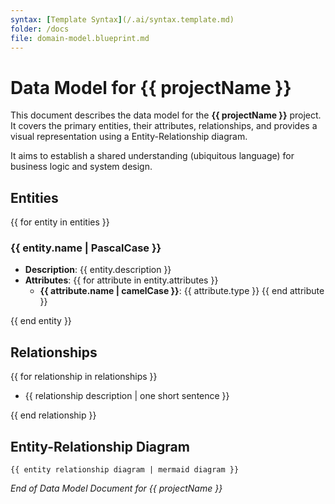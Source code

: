 ```yaml
---
syntax: [Template Syntax](/.ai/syntax.template.md)
folder: /docs
file: domain-model.blueprint.md
---
```


# Data Model for **{{ projectName }}**

This document describes the data model for the **{{ projectName }}** project. It covers the primary entities, their attributes, relationships, and provides a visual representation using a Entity-Relationship diagram.

It aims to establish a shared understanding (ubiquitous language) for business logic and system design.

<!--This is the most critical part of the data model.
- Think deeply about the entities and their relationships.
- Evaluate 2-3 options and choose the simplest one.
- After having the entities, think about the attributes.
- Then write the entities and relationships following the template below.
-->

## Entities

{{ for entity in entities }}

### {{ entity.name | PascalCase }}

- **Description**: {{ entity.description }}
- **Attributes**:
  <!--
  If attribute is optional add ? suffix to the attribute name
  If attribute is unique add ! suffix to the attribute name
  -->
  {{ for attribute in entity.attributes }}
  - **{{ attribute.name | camelCase }}**: {{ attribute.type }}
    {{ end attribute }}

{{ end entity }}

## Relationships

<!--
Mention the entity that participates in the relationship
Express cardinality and participation using natural language
-->

{{ for relationship in relationships }}

- {{ relationship description  | one short sentence }}

{{ end relationship }}

## Entity-Relationship Diagram

<!--Example of a mermaid diagram:
erDiagram
    Customer ||--o{ Order : places
    Order ||--|{ LineItem : contains
    Customer }|..|{ DeliveryAddress : uses
-->

```mermaid
{{ entity relationship diagram | mermaid diagram }}
```

_End of Data Model Document for {{ projectName }}_
